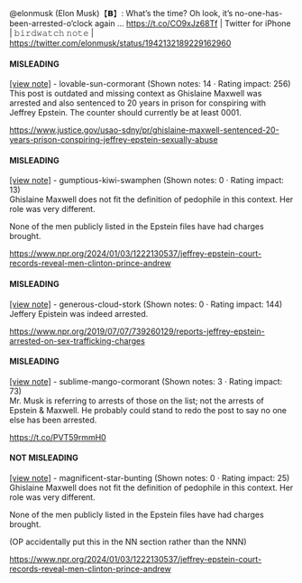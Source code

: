 @elonmusk (Elon Musk)【𝗕】: What’s the time? Oh look, it’s no-one-has-been-arrested-o’clock again … https://t.co/CO9xJz68Tf | Twitter for iPhone | 𝚋𝚒𝚛𝚍𝚠𝚊𝚝𝚌𝚑 𝚗𝚘𝚝𝚎 | https://twitter.com/elonmusk/status/1942132189229162960

#### MISLEADING

[[view note]](https://x.com/i/birdwatch/n/1942249188395504040) - lovable-sun-cormorant (Shown notes: 14 · Rating impact: 256)\
This post is outdated and missing context as Ghislaine Maxwell was arrested and also sentenced to 20 years in prison for conspiring with Jeffrey Epstein. The counter should currently be at least 0001.

https://www.justice.gov/usao-sdny/pr/ghislaine-maxwell-sentenced-20-years-prison-conspiring-jeffrey-epstein-sexually-abuse

#### MISLEADING

[[view note]](https://x.com/i/birdwatch/n/1942255570935062805) - gumptious-kiwi-swamphen (Shown notes: 0 · Rating impact: 13)\
Ghislaine Maxwell does not fit the definition of pedophile in this context. Her role was very different. 

 None of the men publicly listed in the Epstein files have had charges brought. 

https://www.npr.org/2024/01/03/1222130537/jeffrey-epstein-court-records-reveal-men-clinton-prince-andrew

#### MISLEADING

[[view note]](https://x.com/i/birdwatch/n/1942318905747263779) - generous-cloud-stork (Shown notes: 0 · Rating impact: 144)\
Jeffery Epistein  was indeed arrested.  

https://www.npr.org/2019/07/07/739260129/reports-jeffrey-epstein-arrested-on-sex-trafficking-charges

#### MISLEADING

[[view note]](https://x.com/i/birdwatch/n/1942322056231530665) - sublime-mango-cormorant (Shown notes: 3 · Rating impact: 73)\
Mr. Musk is referring to arrests of those on the list; not the arrests of Epstein & Maxwell.  He probably could stand to redo the post to say no one else has been arrested.

https://t.co/PVT59rmmH0

#### NOT MISLEADING

[[view note]](https://x.com/i/birdwatch/n/1942315091870781442) - magnificent-star-bunting (Shown notes: 0 · Rating impact: 25)\
Ghislaine Maxwell does not fit the definition of pedophile in this context. Her role was very different. 

 None of the men publicly listed in the Epstein files have had charges brought. 

(OP accidentally put this in the NN section rather than the NNN)

https://www.npr.org/2024/01/03/1222130537/jeffrey-epstein-court-records-reveal-men-clinton-prince-andrew
